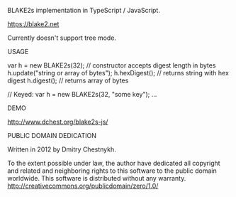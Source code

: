 BLAKE2s implementation in TypeScript / JavaScript.

https://blake2.net

Currently doesn't support tree mode.

USAGE

  var h = new BLAKE2s(32); // constructor accepts digest length in bytes
  h.update("string or array of bytes");
  h.hexDigest(); 	   // returns string with hex digest
  h.digest();              // returns array of bytes

  // Keyed:
  var h = new BLAKE2s(32, "some key");
  ...


DEMO

  http://www.dchest.org/blake2s-js/


PUBLIC DOMAIN DEDICATION

Written in 2012 by Dmitry Chestnykh.

To the extent possible under law, the author have dedicated all copyright
and related and neighboring rights to this software to the public domain
worldwide. This software is distributed without any warranty.
http://creativecommons.org/publicdomain/zero/1.0/
